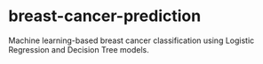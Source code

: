 # breast-cancer-prediction
Machine learning-based breast cancer classification using Logistic Regression and Decision Tree models.
